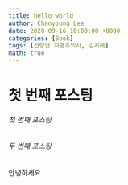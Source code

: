 ```yaml
---
title: hello world
author: Chanyoung Lee
date: 2020-09-16 10:00:00 +0000
categories: [Book]
tags: [선량한 차별주의자, 김지헤]
math: true
---
```

첫 번째 포스팅
=======================
###### 첫 번째 포스팅

###### 두 번째 포스팅
안녕하세요



